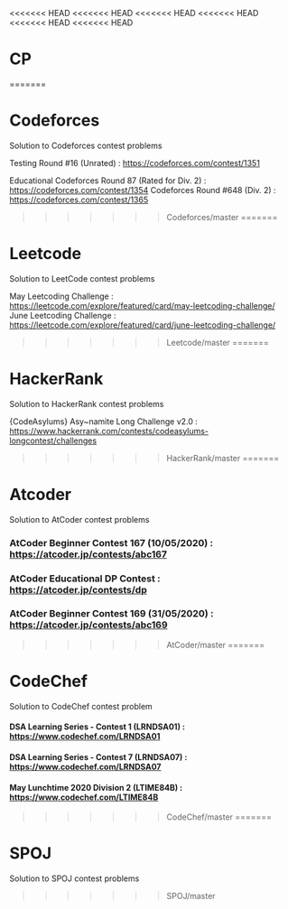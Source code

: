 <<<<<<< HEAD
<<<<<<< HEAD
<<<<<<< HEAD
<<<<<<< HEAD
<<<<<<< HEAD
<<<<<<< HEAD
# CP
=======
# Codeforces
Solution to Codeforces contest problems

Testing Round #16 (Unrated) : https://codeforces.com/contest/1351

Educational Codeforces Round 87 (Rated for Div. 2) : https://codeforces.com/contest/1354
Codeforces Round #648 (Div. 2) : https://codeforces.com/contest/1365
>>>>>>> Codeforces/master
=======
# Leetcode
Solution to LeetCode contest problems

May Leetcoding Challenge : https://leetcode.com/explore/featured/card/may-leetcoding-challenge/
June Leetcoding Challenge : https://leetcode.com/explore/featured/card/june-leetcoding-challenge/
>>>>>>> Leetcode/master
=======
# HackerRank
Solution to HackerRank contest problems

{CodeAsylums} Asy~namite Long Challenge v2.0 : https://www.hackerrank.com/contests/codeasylums-longcontest/challenges
>>>>>>> HackerRank/master
=======
# Atcoder
Solution to AtCoder contest problems

### AtCoder Beginner Contest 167 (10/05/2020) : https://atcoder.jp/contests/abc167

### AtCoder Educational DP Contest : https://atcoder.jp/contests/dp

### AtCoder Beginner Contest 169 (31/05/2020) : https://atcoder.jp/contests/abc169
>>>>>>> AtCoder/master
=======
# CodeChef
Solution to CodeChef contest problem

#### DSA Learning Series - Contest 1 (LRNDSA01) : https://www.codechef.com/LRNDSA01
#### DSA Learning Series - Contest 7 (LRNDSA07) : https://www.codechef.com/LRNDSA07
#### May Lunchtime 2020 Division 2 (LTIME84B) : https://www.codechef.com/LTIME84B

>>>>>>> CodeChef/master
=======
# SPOJ
Solution to SPOJ contest problems

>>>>>>> SPOJ/master
